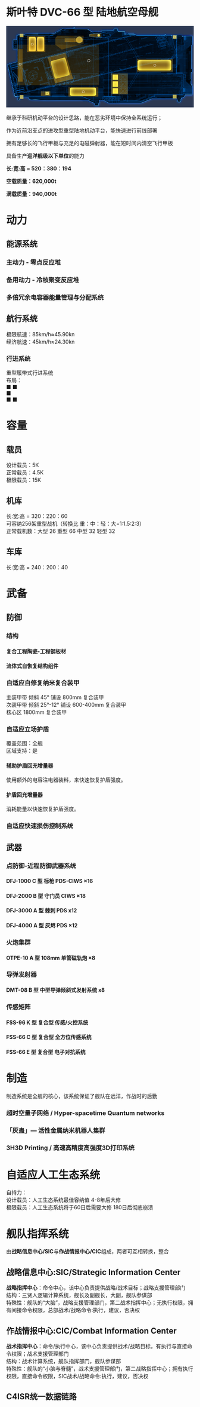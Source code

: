 # 斯叶特 DVC-66 型 陆地航空母舰

![DVC-66型陆地航空母舰 平面图](./img/DCV-86.png)

继承于科研机动平台的设计思路，能在恶劣环境中保持全系统运行；

作为近前沿支点的进攻型重型陆地机动平台，能快速进行前线部署

拥有足够长的飞行甲板与充足的电磁弹射器，能在短时间内清空飞行甲板

具备生产**巡洋舰级以下单位**的能力

**长:宽:高 = 520：380：194**

**空载质量：620,000t**

**满载质量：940,000t**


# 动力

## 能源系统

### 主动力 - 零点反应堆

### 备用动力 - 冷核聚变反应堆

### 多倍冗余电容器能量管理与分配系统

## 航行系统
极限航速：85km/h≈45.90kn  
经济航速：45km/h≈24.30kn

### 行进系统
重型履带式行进系统  
布局：  
■    ■  
   ■   
■    ■  


# 容量

## 载员
设计载员：5K  
正常载员：4.5K  
极限载员：15K

## 机库
长:宽:高 = 320：220：60  
可容纳256架重型战机（转换比 重：中：轻：大=1:1.5:2:3）  
正常载机数：大型 26 重型 66 中型 32 轻型 32

## 车库
长:宽:高 = 240：200：40  

# 武备

## 防御

### 结构

#### 复合工程陶瓷-工程钢板材

#### 流体式自恢复结构组件



### 自适应自修复纳米复合装甲
主装甲带 倾斜 45° 铺设 800mm 复合装甲  
次装甲带 倾斜 25°-12° 铺设 600-400mm 复合装甲   
核心区 1800mm 复合装甲   

### 自适应立场护盾
覆盖范围：全舰  
区域支持：是  

#### 辅助护盾回充增量器

使用额外的电容注电器装料，来快速恢复护盾强度。

#### 护盾回充增量器

消耗能量以快速恢复护盾强度。

### 自适应快速损伤控制系统



## 武器

### 点防御-近程防御武器系统

#### DFJ-1000 C 型 标枪 PDS-CIWS ×16

####  DFJ-2000 B 型 守门员 CIWS ×18

#### DFJ-3000 A 型 棘刺 PDS x12

#### DFJ-4000 A 型 灰烬 PDS ×12

### 火炮集群

#### OTPE-10 A 型 108mm 单管磁轨炮 ×8


### 导弹发射器

#### DMT-08 B 型 中型导弹倾斜式发射系统 x8


### 传感矩阵

#### FSS-96 K 型 复合型 传感/火控系统

#### FSS-66 C 型 复合型 全方位传感系统

#### FSS-66 E 型 复合型 电子对抗系统


# 制造

制造系统是全舰的核心，该系统保证了舰队在远洋，作战时的后勤  

### 超时空量子网络 / Hyper-spacetime Quantum networks

### 「灰蛊」— 活性金属纳米机器人集群

### 3H3D Printing / 高速高精度高强度3D打印系统

# 自适应人工生态系统

自持力：  
设计载员：人工生态系统最佳容纳值 4-8年后大修  
极限载员：人工生态系统将于60日后需要大修 180日后彻底崩溃  



# 舰队指挥系统

由**战略信息中心/SIC**与**作战情报中心/CIC**组成，两者可互相转换，整合

## 战略信息中心:SIC/Strategic Information Center

**战略指挥中心**：命令中心，该中心负责提供战略/战术目标；战略支援管理部门  
结构：三贤人逻辑计算系统，舰长及副舰长，大副，舰队参谋部  
特殊性：舰队的“大脑”，战略支援管理部门，第二战术指挥中心；无执行权限，拥有间接命令权限，总部战术/战略命令:执行，建议，否决权  

## 作战情报中心:CIC/Combat Information Center

**战术指挥中心**：命令/执行中心，该中心负责提供战术/战略目标，有执行与直接命令权限；战术支援管理部门  
结构：战术计算系统，舰队指挥部门，舰队参谋部  
特殊性：舰队的“小脑与脊髓”，战术支援管理部门，第二战略指挥中心；拥有执行权限，直接命令权限，SIC战术/战略命令:执行，建议，否决权  

##  C4ISR统一数据链路


